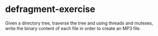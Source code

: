 # defragment-exercise
Given a directory tree, traverse the tree and using threads and mutexes, write the binary content of each file in order to create an MP3 file.
